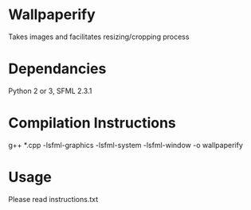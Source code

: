 # Wallpaperify

Takes images and facilitates resizing/cropping process

# Dependancies

Python 2 or 3, SFML 2.3.1

# Compilation Instructions

g++ *.cpp -lsfml-graphics -lsfml-system -lsfml-window -o wallpaperify

# Usage

Please read instructions.txt
